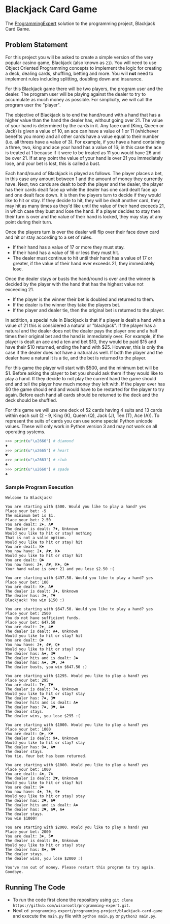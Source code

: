 # Blackjack Card Game

The [ProgrammingExpert](https://programmingexpert.io) solution to the programming project, Blackjack Card Game.

## Problem Statement

For this project you will be asked to create a simple version of the very popular casino game, Blackjack (also known as `21`). You will need to use Object Oriented Programming concepts to implement the logic for creating a deck, dealing cards, shuffling, betting and more. You will **not** need to implement rules including splitting, doubling down and insurance.

For this Blackjack game there will be two players, the program user and the dealer. The program user will be playing against the dealer to try to accumulate as much money as possible. For simplicity, we will call the program user the "player".

The objective of Blackjack is to end the hand/round with a hand that has a higher value than the hand the dealer has, without going over 21. The value of your hand is determined by the cards in it. Any face card (King, Queen or Jack) is given a value of 10, an ace can have a value of 1 or 11 (whichever benefits you more) and all other cards have a value equal to their number (i.e. all threes have a value of 3). For example, if you have a hand containing a three, two, king and ace your hand has a value of 16; in this case the ace is treated at 1 because if it were to be treated as 11 you would have 26 and be over 21. If at any point the value of your hand is over 21 you immediately lose, and your bet is lost, this is called a bust.

Each hand/round of Blackjack is played as follows. The player places a bet, in this case any amount between 1 and the amount of money they currently have. Next, two cards are dealt to both the player and the dealer, the player has their cards dealt face up while the dealer has one card dealt face up and one dealt face down. It is then the players turn to decide if they would like to hit or stay. If they decide to hit, they will be dealt another card, they may hit as many times as they'd like until the value of their hand exceeds 21, in which case they bust and lose the hand. If a player decides to stay then their turn is over and the value of their hand is locked, they may stay at any point during their turn.

Once the players turn is over the dealer will flip over their face down card and hit or stay according to a set of rules.

- If their hand has a value of 17 or more they must stay.
- If their hand has a value of 16 or less they must hit.
- The dealer must continue to hit until their hand has a value of 17 or greater, if the value of their hand ever exceeds 21, they immediately lose.

Once the dealer stays or busts the hand/round is over and the winner is decided by the player with the hand that has the highest value not exceeding 21.

- If the player is the winner their bet is doubled and returned to them.
- If the dealer is the winner they take the players bet.
- If the player and dealer tie, then the original bet is returned to the player.

In addition, a special rule in Blackjack is that if a player is dealt a hand with a value of 21 this is considered a natural or "blackjack". If the player has a natural and the dealer does not the dealer pays the player one and a half times their original bet and the hand is immediately over. For example, if the player is dealt an ace and a ten and bet $10, they would be paid $15 and have their $10 returned, ending the hand with $25. However, this is only the case if the dealer does not have a natural as well. If both the player and the dealer have a natural it is a tie, and the bet is returned to the player.

For this game the player will start with $500, and the minimum bet will be $1. Before asking the player to bet you should ask them if they would like to play a hand. If they decide to not play the current hand the game should end and tell the player how much money they left with. If the player ever has $0 the game should end and would have to be restarted for the player to try again. Before each hand all cards should be returned to the deck and the deck should be shuffled.

For this game we will use one deck of 52 cards having 4 suits and 13 cards within each suit (2 - 9, King (K), Queen (Q), Jack (J), Ten (T), Ace (A)). To represent the suits of cards you can use some special Python unicode values. These will only work in Python version 3 and may not work on all operating systems.

```python
>>> print(u"\u2666") # diamond
♦
>>> print(u"\u2665") # heart
♥
>>> print(u"\u2663") # club
♣
>>> print(u"\u2660") # spade
♠
```

### Sample Program Execution

```
Welcome to Blackjack!

You are starting with $500. Would you like to play a hand? yes
Place your bet: -5
The minimum bet is $1.
Place your bet: 2.50
You are dealt: 2♦, A♥
The dealer is dealt: 7♦, Unknown
Would you like to hit or stay? nothing
That is not a valid option.
Would you like to hit or stay? hit
You are dealt: K♠
You now have: 2♦, A♥, K♠
Would you like to hit or stay? hit
You are dealt: Q♣
You now have: 2♦, A♥, K♠, Q♣
Your hand value is over 21 and you lose $2.50 :(

You are starting with $497.50. Would you like to play a hand? yes
Place your bet: 100
You are dealt: K♦, A♥
The dealer is dealt: J♦, Unknown
The dealer has: J♦, T♥
Blackjack! You win $150 :)

You are starting with $647.50. Would you like to play a hand? yes
Place your bet: 2500
You do not have sufficient funds.
Place your bet: 647.50
You are dealt: 2♦, 4♥
The dealer is dealt: A♠, Unknown
Would you like to hit or stay? hit
You are dealt: Q♦
You now have: 2♦, 4♥, Q♦
Would you like to hit or stay? stay
The dealer has: A♠, 3♥
The dealer hits and is dealt: J♣
The dealer has: A♠, 3♥, J♣
The dealer busts, you win $647.50 :)

You are starting with $1295. Would you like to play a hand? yes
Place your bet: 295
You are dealt: T♦, T♥
The dealer is dealt: 7♠, Unknown
Would you like to hit or stay? stay
The dealer has: 7♠, 3♥
The dealer hits and is dealt: A♠
The dealer has: 7♠, 3♥, A♠
The dealer stays.
The dealer wins, you lose $295 :(

You are starting with $1000. Would you like to play a hand? yes
Place your bet: 1000
You are dealt: Q♦, K♥
The dealer is dealt: 9♠, Unknown
Would you like to hit or stay? stay
The dealer has: 9♠, A♥
The dealer stays.
You tie. Your bet has been returned.

You are starting with $1000. Would you like to play a hand? yes
Place your bet: 1000
You are dealt: 4♠, 7♣
The dealer is dealt: 2♥, Unknown
Would you like to hit or stay? hit
You are dealt: 9♦
You now have: 4♠, 7♣, 9♦
Would you like to hit or stay? stay
The dealer has: 2♥, 6♥
The dealer hits and is dealt: A♠
The dealer has: 2♥, 6♥, A♠
The dealer stays.
You win $1000!

You are starting with $2000. Would you like to play a hand? yes
Place your bet: 2000
You are dealt: 3♦, 5♥
The dealer is dealt: 8♠, Unknown
Would you like to hit or stay? stay
The dealer has: 8♠, 9♥
The dealer stays.
The dealer wins, you lose $2000 :(

You've ran out of money. Please restart this program to try again. Goodbye.
```

## Running The Code

- To run the code first clone the repository using `git clone https://github.com/wisarootl/programming-expert.git`.
- Next `cd programming-expert/programming-project/blackjack-card-game` and execute the `main.py` file with `python main.py` or `python3 main.py`.
